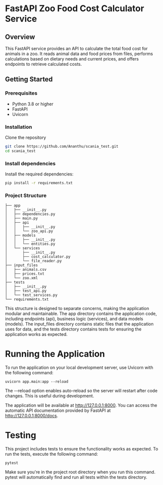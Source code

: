 # FastAPI Zoo Food Cost Calculator Service

## Overview

This FastAPI service provides an API to calculate the total food cost for animals in a zoo. It reads animal data and food prices from files, performs calculations based on dietary needs and current prices, and offers endpoints to retrieve calculated costs.

## Getting Started

### Prerequisites

- Python 3.8 or higher
- FastAPI
- Uvicorn

### Installation

Clone the repository

```bash
git clone https://github.com/Ananthu/scania_test.git
cd scania_test
```

### Install dependencies

Install the required dependencies:

```bash
pip install -r requirements.txt

```

### Project Structure

```
├── app
│   ├── __init__.py
│   ├── dependencies.py
│   ├── main.py
│   ├── api
│   │   ├── __init__.py
│   │   └── zoo_api.py
│   ├── models
│   │   ├── __init__.py
│   │   └── entities.py
│   └── services
│       ├── __init__.py
│       ├── cost_calculator.py
│       └── file_reader.py
├── input_files
│   ├── animals.csv
│   ├── prices.txt
│   └── zoo.xml
├── tests
│   ├── __init__.py
│   ├── test_api.py
│   └── test_services.py
└── requirements.txt

```
This structure is designed to separate concerns, making the application modular and maintainable. The app directory contains the application code, including endpoints (api), business logic (services), and data models (models). The input_files directory contains static files that the application uses for data, and the tests directory contains tests for ensuring the application works as expected.

# Running the Application
To run the application on your local development server, use Uvicorn with the following command:

```
uvicorn app.main:app --reload

```
The --reload option enables auto-reload so the server will restart after code changes. This is useful during development.

The application will be available at http://127.0.0.1:8000. You can access the automatic API documentation provided by FastAPI at http://127.0.0.1:8000/docs.

# Testing
This project includes tests to ensure the functionality works as expected. To run the tests, execute the following command:

```
pytest

```
Make sure you're in the project root directory when you run this command. pytest will automatically find and run all tests within the tests directory.